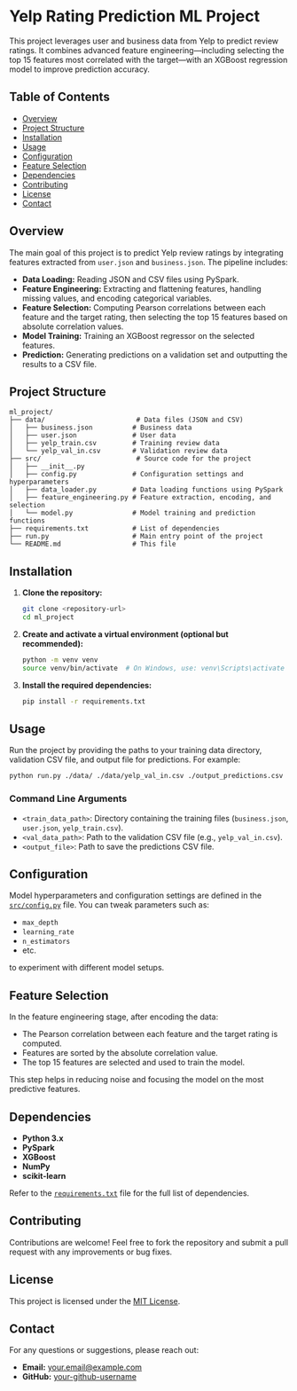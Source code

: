 # Yelp Rating Prediction ML Project

This project leverages user and business data from Yelp to predict review ratings. It combines advanced feature engineering—including selecting the top 15 features most correlated with the target—with an XGBoost regression model to improve prediction accuracy.

## Table of Contents
- [Overview](#overview)
- [Project Structure](#project-structure)
- [Installation](#installation)
- [Usage](#usage)
- [Configuration](#configuration)
- [Feature Selection](#feature-selection)
- [Dependencies](#dependencies)
- [Contributing](#contributing)
- [License](#license)
- [Contact](#contact)

## Overview

The main goal of this project is to predict Yelp review ratings by integrating features extracted from `user.json` and `business.json`. The pipeline includes:
- **Data Loading:** Reading JSON and CSV files using PySpark.
- **Feature Engineering:** Extracting and flattening features, handling missing values, and encoding categorical variables.
- **Feature Selection:** Computing Pearson correlations between each feature and the target rating, then selecting the top 15 features based on absolute correlation values.
- **Model Training:** Training an XGBoost regressor on the selected features.
- **Prediction:** Generating predictions on a validation set and outputting the results to a CSV file.

## Project Structure

```plaintext
ml_project/
├── data/                       # Data files (JSON and CSV)
│   ├── business.json          # Business data
│   ├── user.json              # User data
│   ├── yelp_train.csv         # Training review data
│   └── yelp_val_in.csv        # Validation review data
├── src/                        # Source code for the project
│   ├── __init__.py             
│   ├── config.py              # Configuration settings and hyperparameters
│   ├── data_loader.py         # Data loading functions using PySpark
│   ├── feature_engineering.py # Feature extraction, encoding, and selection
│   └── model.py               # Model training and prediction functions
├── requirements.txt           # List of dependencies
├── run.py                     # Main entry point of the project
└── README.md                  # This file
```

## Installation

1. **Clone the repository:**

   ```bash
   git clone <repository-url>
   cd ml_project
   ```

2. **Create and activate a virtual environment (optional but recommended):**

   ```bash
   python -m venv venv
   source venv/bin/activate  # On Windows, use: venv\Scripts\activate
   ```

3. **Install the required dependencies:**

   ```bash
   pip install -r requirements.txt
   ```

## Usage

Run the project by providing the paths to your training data directory, validation CSV file, and output file for predictions. For example:

```bash
python run.py ./data/ ./data/yelp_val_in.csv ./output_predictions.csv
```

### Command Line Arguments
- `<train_data_path>`: Directory containing the training files (`business.json`, `user.json`, `yelp_train.csv`).
- `<val_data_path>`: Path to the validation CSV file (e.g., `yelp_val_in.csv`).
- `<output_file>`: Path to save the predictions CSV file.

## Configuration

Model hyperparameters and configuration settings are defined in the [`src/config.py`](src/config.py) file. You can tweak parameters such as:
- `max_depth`
- `learning_rate`
- `n_estimators`
- etc.

to experiment with different model setups.

## Feature Selection

In the feature engineering stage, after encoding the data:
- The Pearson correlation between each feature and the target rating is computed.
- Features are sorted by the absolute correlation value.
- The top 15 features are selected and used to train the model.
  
This step helps in reducing noise and focusing the model on the most predictive features.

## Dependencies

- **Python 3.x**
- **PySpark**
- **XGBoost**
- **NumPy**
- **scikit-learn**

Refer to the [`requirements.txt`](requirements.txt) file for the full list of dependencies.

## Contributing

Contributions are welcome! Feel free to fork the repository and submit a pull request with any improvements or bug fixes.

## License

This project is licensed under the [MIT License](LICENSE).

## Contact

For any questions or suggestions, please reach out:
- **Email:** your.email@example.com
- **GitHub:** [your-github-username](https://github.com/your-github-username)
